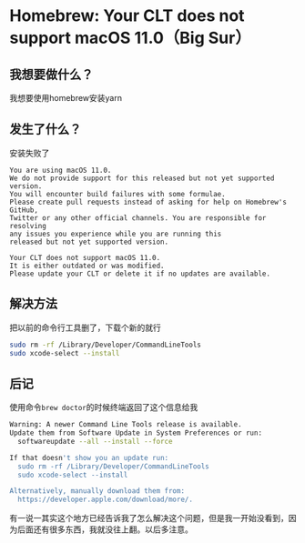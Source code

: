# Homebrew: Your CLT does not support macOS 11.0（Big Sur）

## 我想要做什么？

我想要使用homebrew安装yarn

## 发生了什么？

安装失败了

```
You are using macOS 11.0.
We do not provide support for this released but not yet supported version.
You will encounter build failures with some formulae.
Please create pull requests instead of asking for help on Homebrew's GitHub,
Twitter or any other official channels. You are responsible for resolving
any issues you experience while you are running this
released but not yet supported version.

Your CLT does not support macOS 11.0.
It is either outdated or was modified.
Please update your CLT or delete it if no updates are available.
```

## 解决方法

把以前的命令行工具删了，下载个新的就行

```bash
sudo rm -rf /Library/Developer/CommandLineTools
sudo xcode-select --install
```



## 后记

使用命令`brew doctor`的时候终端返回了这个信息给我

```bash
Warning: A newer Command Line Tools release is available.
Update them from Software Update in System Preferences or run:
  softwareupdate --all --install --force

If that doesn't show you an update run:
  sudo rm -rf /Library/Developer/CommandLineTools
  sudo xcode-select --install

Alternatively, manually download them from:
  https://developer.apple.com/download/more/.
```

有一说一其实这个地方已经告诉我了怎么解决这个问题，但是我一开始没看到，因为后面还有很多东西，我就没往上翻。以后多注意。



